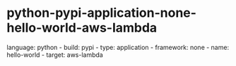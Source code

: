 # python-pypi-application-none-hello-world-aws-lambda
language: python - build: pypi - type: application - framework: none - name: hello-world - target: aws-lambda
